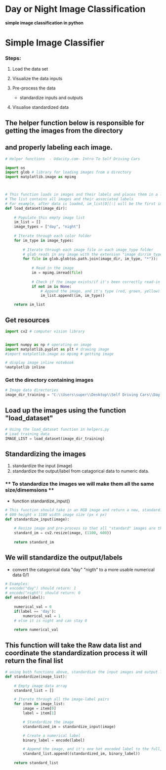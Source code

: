 # Day or Night Image Classification
**simple image classification in python**

# Simple Image Classifier
### Steps:

1. Load the data set
2. Visualize the data inputs
3. Pre-process the data
    - standardize inputs and outputs
    
4. Visualise standardized data



## The helper function below is responsible for getting the images from the directory
## and properly labeling each image. 
```python
# Helper functions  - Udacity.com- Intro To Self Driving Cars

import os
import glob # library for loading images from a directory
import matplotlib.image as mpimg



# This function loads in images and their labels and places them in a list
# The list contains all images and their associated labels
# For example, after data is loaded, im_list[0][:] will be the first image-label pair in the list
def load_dataset(image_dir):
    
    # Populate this empty image list
    im_list = []
    image_types = ["day", "night"]
    
    # Iterate through each color folder
    for im_type in image_types:
        
        # Iterate through each image file in each image_type folder
        # glob reads in any image with the extension "image_dir/im_type/*"
        for file in glob.glob(os.path.join(image_dir, im_type, "*")):
            
            # Read in the image
            im = mpimg.imread(file)
            
            # Check if the image exists/if it's been correctly read-in
            if not im is None:
                # Append the image, and it's type (red, green, yellow) to the image list
                im_list.append((im, im_type))

    return im_list

```
## Get resources

```python
import cv2 # computer vision library


import numpy as np # operating on image
import matplotlib.pyplot as plt # drawing image
#import matplotlib.image as mpimg # getting image

# display image inline notebook
%matplotlib inline  
```
### Get the directory containing images

```python
# Image data directories
image_dir_training = "C:\\Users\super\\Desktop\\Self Driving Cars\\Day and Night Images"
```

## Load up the images using the function "load_dataset"

```python
# Using the load_dataset function in helpers.py
# Load training data
IMAGE_LIST = load_dataset(image_dir_training)
```

## Standardizing the images
1. standardize the input (image)
2. standardize the output/label from catagorical data to numeric data.

### ** To standardize the images we will make them all the same size/dimemsions **

- function standardize_input()

```python
# This function should take in an RGB image and return a new, standardized version
# 600 height x 1100 width image size (px x px)
def standardize_input(image):
    
    # Resize image and pre-process so that all "standard" images are the same size  
    standard_im = cv2.resize(image, (1100, 600))
    
    return standard_im
```
## We will standardize the output/labels

- convert the catagorical data "day" "nigth" to a more usable numerical data 0/1

```python
# Examples: 
# encode("day") should return: 1
# encode("night") should return: 0
def encode(label):
        
    numerical_val = 0
    if(label == 'day'):
        numerical_val = 1
    # else it is night and can stay 0
    
    return numerical_val
```

## This function will take the Raw data list and coordinate the standardization process it will return the final list

```python
# using both functions above, standardize the input images and output labels
def standardize(image_list):
    
    # Empty image data array
    standard_list = []

    # Iterate through all the image-label pairs
    for item in image_list:
        image = item[0]
        label = item[1]

        # Standardize the image
        standardized_im = standardize_input(image)

        # Create a numerical label
        binary_label = encode(label)    

        # Append the image, and it's one hot encoded label to the full, processed list of image data 
        standard_list.append((standardized_im, binary_label))
        
    return standard_list
```
